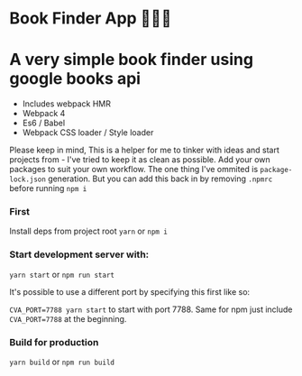# Book Finder App 🌴🌴🌴

# A very simple book finder using google books api

- Includes webpack HMR
- Webpack 4
- Es6 / Babel
- Webpack CSS loader / Style loader

Please keep in mind, This is a helper for me to tinker with ideas and start projects from - I've tried to keep it as clean as possible. Add your own packages to suit your own workflow. The one thing I've ommited is `package-lock.json` generation. But you can add this back in by removing `.npmrc` before running `npm i`

### First

Install deps from project root `yarn` or `npm i`

### Start development server with:

`yarn start` or `npm run start`

It's possible to use a different port by specifying this first like so: 

`CVA_PORT=7788 yarn start` to start with port 7788. Same for npm just include `CVA_PORT=7788` at the beginning.

### Build for production

`yarn build` or `npm run build`

